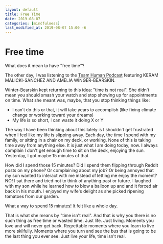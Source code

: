 ```yaml
---
layout: default
title: Free Time
date: 2019-08-07
categories: [mindfulness]
last_modified_at: 2019-08-07 15:00 -6
---
```


# Free time

What does it mean to have "free time"?

The other day, I was listening to the [Team Human Podcast](https://teamhuman.fm/episodes/ep-134-team-human-live-vrto-with-keram-malicki-sanchez-and-amelia-winger-bearskin/) featuring KERAM MALICKI-SÁNCHEZ AND AMELIA WINGER-BEARSKIN. 

Winter-Bearskin kept returning to this idea: "time is not real". She didn't mean you should smash your watch and stop showing up for appointments on time. What she meant was, maybe, that you stop thinking things like:

- I can't do this or that, it will take years to accomplish (like fixing climate change or working toward your dreams)
- My life is so short, I can waste it doing X or Y

The way I have been thinking about this lately is I shouldn't get frustrated when I feel like my life is slipping away. Each day, the time I spend with my family, or sitting in a chair on my deck, or working. None of this is taking time away from anything else. It is just what I am doing today, now. I always complain I don't get enough time to sit on the deck, enjoying the sun. Yesterday, I got maybe 15 minutes of that. 

How did I spend those 15 minutes? Did I spend them flipping through Reddit posts on my phone? Or complaining about my job? Or being annoyed that my son wanted to interact with me instead of letting me enjoy the moment? NO! I sat there and tried not to think of anything past or future. I laughed with my son while he learned how to blow a balloon up and and it forced air back in his mouth. I enjoyed my wife's delight as she picked ripening tomatoes from our garden. 

What a way to spend 15 minutes! It felt like a whole day. 

That is what she means by "time isn't real". And that is why you there is no such thing as free time or wasted time. Just life. Just living. Moments you love and will never get back. Regrettable moments where you learn to live more skilfully. Moments where you turn and see the bus that is going to be the last thing you ever see. Just live your life, time isn't real. 

